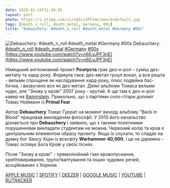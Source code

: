 ```yaml
---
date: 2020-01-14T11:59:55
layout: post
photo: https://i.ytimg.com/vi/n6ILvJPF3nE/maxresdefault.jpg
tags: [death_n_roll, death_metal, Germany, 00s]
title: "Debauchery: #death_n_roll #death_metal #Germany #00s"
---
```

![Debauchery: #death_n_roll #death_metal #Germany #00s](https://i.ytimg.com/vi/n6ILvJPF3nE/maxresdefault.jpg)
Debauchery: [#death_n_roll](/tags/#death_n_roll) [#death_metal](/tags/#death_metal) [#Germany](/tags/#Germany) [#00s](/tags/#00s) [https://www.youtube.com/watch?v=n6ILvJPF3nE](https://www.youtube.com/watch?v=n6ILvJPF3nE)

Німецький англомовний проект **Розпуста** грає дез-н-рол - суміш дез-металу та хард-року. Формула така: дез-метал гроул вокал, а все решта - вельми спрощене як наслідування хард-року, плюс подвійна бас-бочка, і визвучено все як дез-метал. Деякі альбоми Томаса вельми нудні, але &quot;Знову у крові&quot; 2007 року - крутий. А ще там є дез-н-рол кавер на [Rammstein](/2019-12-29-rammstein--industrial-metal-germany-german-00s). Прикольно, що з партіями соло-гітари допоміг Томас Нойманн із **Primal Fear**.

Автор **Debauchery** Томас Ґуррат на момент виходу альбому &quot;Back in Blood&quot; працював викладачем філософії. У 2010 його начальство дізнається про **Debauchery** і заявило, що з такими психічними порушеннями викладати студентам не можна. Червоний колір та кров є центральним елементом образу проекту. Якщо їх слухати, то спадає на думку бог Хаосу Хорн із всесвіту __Warhammer 40,000__, і це не даремно - Томас оспівує Бога Крові у своїх піснях.

Пісня &quot;Знову в крові&quot; - прямолінійний гімн кровопускання, хребтовиривання, трупоґвалтування та інших чудових речей, асоційованих з Хорном.

[APPLE MUSIC](https://music.apple.com/in/album/back-in-blood/942962428) \| [SPOTIFY](https://open.spotify.com/album/2Qmrn2pFTj3GeyKxKPnUMr) \| [DEEZER](https://www.deezer.com/album/9184131?utm_source=deezer&amp;utm_content=album-9184131&amp;utm_term=1601611822_1578995793&amp;utm_medium=web) \| [GOOGLE MUSIC](https://play.google.com/music/m/Bvpw7iqo7sd2coqs3vy7dsjvin4?t=Back_in_Blood_-_Debauchery) \| [YOUTUBE](https://www.youtube.com/playlist?list=OLAK5uy_meQoaMrPwtUkXMWSyelyJia3rsaKOSmG4) \| [RUTRACKER](https://rutracker.org/forum/viewtopic.php?t=4781400)
